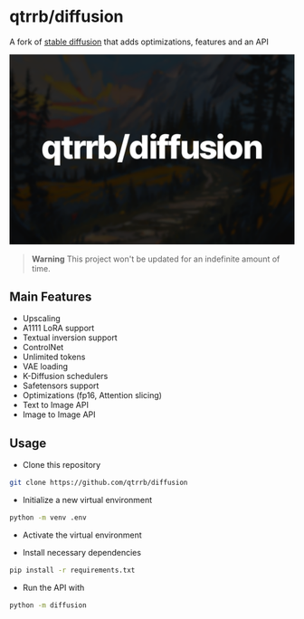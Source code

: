 # qtrrb/diffusion

A fork of [stable diffusion](https://github.com/Stability-AI/stablediffusion) that adds optimizations, features and an API

![hero](.github/assets/banner.png)

> **Warning** This project won't be updated for an indefinite amount of time.

## Main Features

- Upscaling
- A1111 LoRA support
- Textual inversion support
- ControlNet
- Unlimited tokens
- VAE loading
- K-Diffusion schedulers
- Safetensors support
- Optimizations (fp16, Attention slicing)
- Text to Image API
- Image to Image API

## Usage

- Clone this repository

```bash
git clone https://github.com/qtrrb/diffusion
```

- Initialize a new virtual environment

```bash
python -m venv .env
```

- Activate the virtual environment

- Install necessary dependencies

```bash
pip install -r requirements.txt
```

- Run the API with

```bash
python -m diffusion
```
